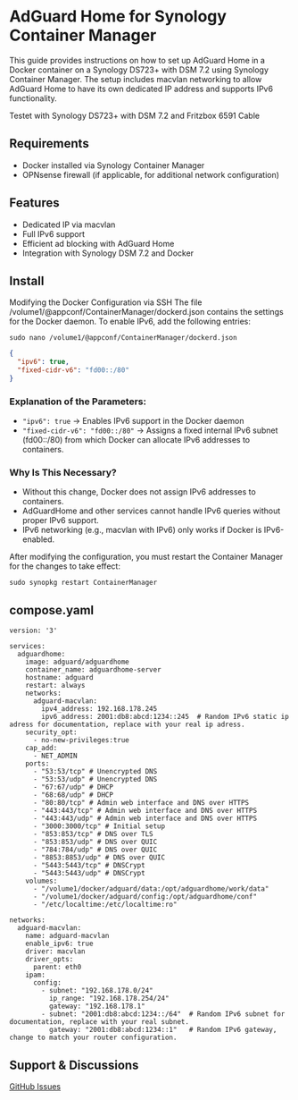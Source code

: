 # AdGuard Home for Synology Container Manager

This guide provides instructions on how to set up AdGuard Home in a Docker container on a Synology DS723+ with DSM 7.2 using Synology Container Manager. The setup includes macvlan networking to allow AdGuard Home to have its own dedicated IP address and supports IPv6 functionality.

Testet with Synology DS723+ with DSM 7.2 and Fritzbox 6591 Cable

## Requirements

- Docker installed via Synology Container Manager
- OPNsense firewall (if applicable, for additional network configuration)

## Features

- Dedicated IP via macvlan
- Full IPv6 support
- Efficient ad blocking with AdGuard Home
- Integration with Synology DSM 7.2 and Docker

## Install
Modifying the Docker Configuration via SSH
The file /volume1/@appconf/ContainerManager/dockerd.json contains the settings for the Docker daemon. To enable IPv6, add the following entries:
```
sudo nano /volume1/@appconf/ContainerManager/dockerd.json
```

```json
{
  "ipv6": true,
  "fixed-cidr-v6": "fd00::/80"
}
```
### Explanation of the Parameters:
  - ```"ipv6": true``` → Enables IPv6 support in the Docker daemon
  - ```"fixed-cidr-v6": "fd00::/80"``` → Assigns a fixed internal IPv6 subnet (fd00::/80) from which Docker can allocate IPv6 addresses to containers.
    
### Why Is This Necessary?

- Without this change, Docker does not assign IPv6 addresses to containers.
- AdGuardHome and other services cannot handle IPv6 queries without proper IPv6 support.
- IPv6 networking (e.g., macvlan with IPv6) only works if Docker is IPv6-enabled.

After modifying the configuration, you must restart the Container Manager for the changes to take effect:
```
sudo synopkg restart ContainerManager
```

## compose.yaml
```xaml
version: '3'

services:
  adguardhome:
    image: adguard/adguardhome
    container_name: adguardhome-server
    hostname: adguard
    restart: always
    networks:
      adguard-macvlan:
        ipv4_address: 192.168.178.245
        ipv6_address: 2001:db8:abcd:1234::245  # Random IPv6 static ip adress for documentation, replace with your real ip adress.
    security_opt:
      - no-new-privileges:true
    cap_add:
      - NET_ADMIN
    ports:
      - "53:53/tcp" # Unencrypted DNS
      - "53:53/udp" # Unencrypted DNS
      - "67:67/udp" # DHCP
      - "68:68/udp" # DHCP
      - "80:80/tcp" # Admin web interface and DNS over HTTPS
      - "443:443/tcp" # Admin web interface and DNS over HTTPS
      - "443:443/udp" # Admin web interface and DNS over HTTPS
      - "3000:3000/tcp" # Initial setup
      - "853:853/tcp" # DNS over TLS
      - "853:853/udp" # DNS over QUIC
      - "784:784/udp" # DNS over QUIC
      - "8853:8853/udp" # DNS over QUIC
      - "5443:5443/tcp" # DNSCrypt
      - "5443:5443/udp" # DNSCrypt
    volumes:
      - "/volume1/docker/adguard/data:/opt/adguardhome/work/data"
      - "/volume1/docker/adguard/config:/opt/adguardhome/conf"
      - "/etc/localtime:/etc/localtime:ro"

networks:
  adguard-macvlan:
    name: adguard-macvlan
    enable_ipv6: true
    driver: macvlan
    driver_opts:
      parent: eth0
    ipam:
      config:
        - subnet: "192.168.178.0/24"
          ip_range: "192.168.178.254/24"
          gateway: "192.168.178.1"
        - subnet: "2001:db8:abcd:1234::/64"  # Random IPv6 subnet for documentation, replace with your real subnet.
          gateway: "2001:db8:abcd:1234::1"   # Random IPv6 gateway, change to match your router configuration.
```

## Support & Discussions
<a href="https://github.com/riggi89/adguard-docker/issues">GitHub Issues</a>
